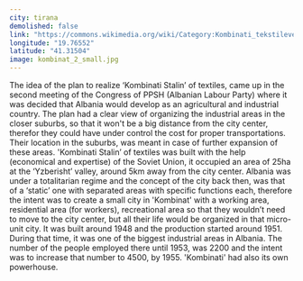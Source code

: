 ```yaml
---
city: tirana
demolished: false
link: "https://commons.wikimedia.org/wiki/Category:Kombinati_tekstileve_%27Stalin%27_Tiran%C3%AB"
longitude: "19.76552"
latitude: "41.31504"
image: kombinat_2_small.jpg
---
```

The idea of the plan to realize ‘Kombinati Stalin’ of textiles, came up in the second meeting of the Congress of PPSH (Albanian Labour Party) where it was decided that Albania would develop as an agricultural and industrial country. The plan had a clear view of organizing the industrial areas in the closer suburbs, so that it won't be a big distance from the city center, therefor they could have under control the cost for proper transportations. Their location in the suburbs, was meant in case of further expansion of these areas. 'Kombinati Stalin’ of textiles was built with the help (economical and expertise) of the Soviet Union, it occupied an area of 25ha at the ‘Yzberisht’ valley, around 5km away from the city center. Albania was under a totalitarian regime and the concept of the city back then, was that of a ‘static’ one with separated areas with specific functions each, therefore the intent was to create a small city in 'Kombinat' with a working area, residential area (for workers), recreational area so that they wouldn’t need to move to the city center, but all their life would be organized in that micro-unit city. It was built around 1948 and the production started around 1951. During that time, it was one of the biggest industrial areas in Albania. The number of the people employed there until 1953, was 2200 and the intent was to increase that number to 4500, by 1955. 'Kombinati' had also its own powerhouse.
